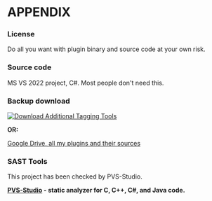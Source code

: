 # APPENDIX

### License

Do all you want with plugin binary and source code at your own risk.

### Source code

MS VS 2022 project, C#. Most people don't need this.

### Backup download

[![Download Additional Tagging Tools](https://a.fsdn.com/con/app/sf-download-button)](https://sourceforge.net/projects/additional-tagging-tools/files/latest/download)

**OR:**

[Google Drive, all my plugins and their sources](https://drive.google.com/drive/folders/0B-D1MoIY406HMzlJVWprYXF1Q0k?usp=sharing "target=\"\_blank\"")

### SAST Tools

This project has been checked by PVS-Studio.

**[PVS-Studio](https://pvs-studio.ru/ru/pvs-studio/?utm\_source=website\&utm\_medium=github\&utm\_campaign=open\_source "target=\"\_blank\"") - static analyzer for C, C++, C#, and Java code.**
